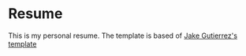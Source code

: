 # Resume
This is my personal resume. The template is based of [Jake Gutierrez's template](https://github.com/jakeryang/resume)
